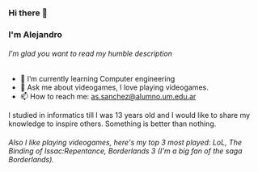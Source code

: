 ### Hi there 👋
### I'm Alejandro
###### I'm glad you want to read my humble description

<!--
**Ale-Sanchez2/Ale-Sanchez2** is a ✨ _special_ ✨ repository because its `README.md` (this file) appears on your GitHub profile.

Here are some ideas to get you started:

-->
- 🌱 I’m currently learning Computer engineering
- 💬 Ask me about videogames, I love playing videogames.
- 📫 How to reach me: as.sanchez@alumno.um.edu.ar


 I studied in informatics till I was 13 years old and I would like to share my knowledge to inspire others. Something is better than nothing. 
 
###### Also I like playing videogames, here's my top 3 most played: LoL, The Binding of Issac:Repentance, Borderlands 3 (I'm a big fan of the saga Borderlands).
